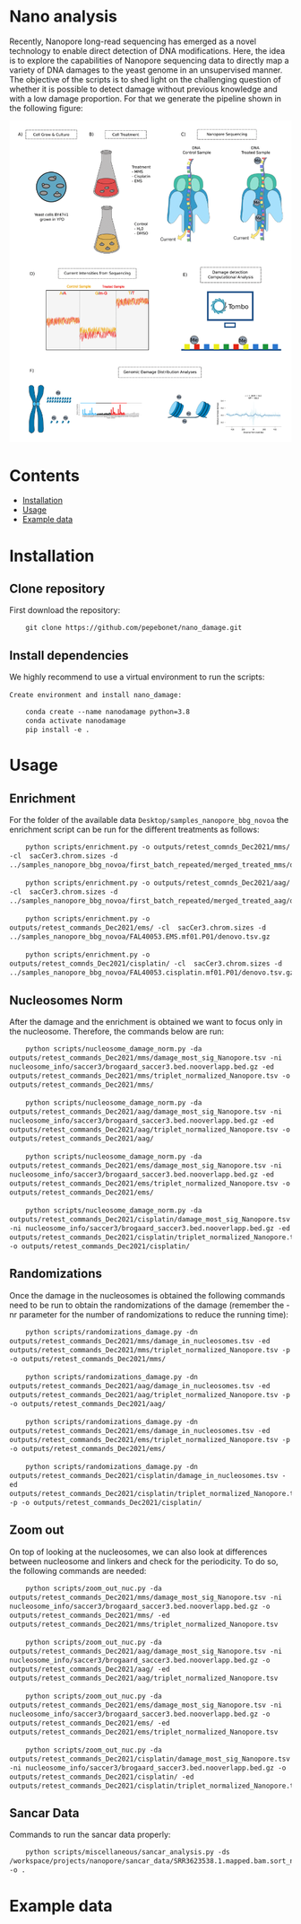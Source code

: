 # Nano analysis
Recently, Nanopore long-read sequencing has emerged as a novel technology to enable direct detection of DNA modifications. Here, the idea is to explore the capabilities of Nanopore sequencing data to directly map a variety of DNA damages to the yeast genome in an unsupervised manner. The objective of the scripts is to shed light on the challenging question of whether it is possible to detect damage without previous knowledge and with a low damage proportion. For that we generate the pipeline shown in the following figure: 

<img src="figures/Figure.png" alt="alt text" width=1000 height="whatever">

# Contents
- [Installation](#Installation)
- [Usage](#Usage)
- [Example data](#Example-data)         

# Installation
## Clone repository
First download the repository:

        git clone https://github.com/pepebonet/nano_damage.git

## Install dependencies
We highly recommend to use a virtual environment to run the scripts: 

`Create environment and install nano_damage:`

        conda create --name nanodamage python=3.8
        conda activate nanodamage
        pip install -e .

# Usage

## Enrichment

For the folder of the available data `Desktop/samples_nanopore_bbg_novoa` the enrichment script can be run for the different treatments as follows: 

        python scripts/enrichment.py -o outputs/retest_comnds_Dec2021/mms/ -cl  sacCer3.chrom.sizes -d ../samples_nanopore_bbg_novoa/first_batch_repeated/merged_treated_mms/denovo.tsv.gz

        python scripts/enrichment.py -o outputs/retest_comnds_Dec2021/aag/ -cl  sacCer3.chrom.sizes -d ../samples_nanopore_bbg_novoa/first_batch_repeated/merged_treated_aag/denovo.tsv.gz

        python scripts/enrichment.py -o outputs/retest_commands_Dec2021/ems/ -cl  sacCer3.chrom.sizes -d ../samples_nanopore_bbg_novoa/FAL40053.EMS.mf01.P01/denovo.tsv.gz

        python scripts/enrichment.py -o outputs/retest_comnds_Dec2021/cisplatin/ -cl  sacCer3.chrom.sizes -d ../samples_nanopore_bbg_novoa/FAL40053.cisplatin.mf01.P01/denovo.tsv.gz


## Nucleosomes Norm

After the damage and the enrichment is obtained we want to focus only in the nucleosome. Therefore, the commands below are run: 

        python scripts/nucleosome_damage_norm.py -da outputs/retest_commands_Dec2021/mms/damage_most_sig_Nanopore.tsv -ni nucleosome_info/saccer3/brogaard_saccer3.bed.nooverlapp.bed.gz -ed outputs/retest_commands_Dec2021/mms/triplet_normalized_Nanopore.tsv -o outputs/retest_commands_Dec2021/mms/

        python scripts/nucleosome_damage_norm.py -da outputs/retest_commands_Dec2021/aag/damage_most_sig_Nanopore.tsv -ni nucleosome_info/saccer3/brogaard_saccer3.bed.nooverlapp.bed.gz -ed outputs/retest_commands_Dec2021/aag/triplet_normalized_Nanopore.tsv -o outputs/retest_commands_Dec2021/aag/

        python scripts/nucleosome_damage_norm.py -da outputs/retest_commands_Dec2021/ems/damage_most_sig_Nanopore.tsv -ni nucleosome_info/saccer3/brogaard_saccer3.bed.nooverlapp.bed.gz -ed outputs/retest_commands_Dec2021/ems/triplet_normalized_Nanopore.tsv -o outputs/retest_commands_Dec2021/ems/

        python scripts/nucleosome_damage_norm.py -da outputs/retest_commands_Dec2021/cisplatin/damage_most_sig_Nanopore.tsv -ni nucleosome_info/saccer3/brogaard_saccer3.bed.nooverlapp.bed.gz -ed outputs/retest_commands_Dec2021/cisplatin/triplet_normalized_Nanopore.tsv -o outputs/retest_commands_Dec2021/cisplatin/

## Randomizations

Once the damage in the nucleosomes is obtained the following commands need to be run to obtain the randomizations of the damage (remember the -nr parameter for the number of randomizations to reduce the running time): 

        python scripts/randomizations_damage.py -dn outputs/retest_commands_Dec2021/mms/damage_in_nucleosomes.tsv -ed outputs/retest_commands_Dec2021/mms/triplet_normalized_Nanopore.tsv -p -o outputs/retest_commands_Dec2021/mms/

        python scripts/randomizations_damage.py -dn outputs/retest_commands_Dec2021/aag/damage_in_nucleosomes.tsv -ed outputs/retest_commands_Dec2021/aag/triplet_normalized_Nanopore.tsv -p -o outputs/retest_commands_Dec2021/aag/

        python scripts/randomizations_damage.py -dn outputs/retest_commands_Dec2021/ems/damage_in_nucleosomes.tsv -ed outputs/retest_commands_Dec2021/ems/triplet_normalized_Nanopore.tsv -p -o outputs/retest_commands_Dec2021/ems/ 

        python scripts/randomizations_damage.py -dn outputs/retest_commands_Dec2021/cisplatin/damage_in_nucleosomes.tsv -ed outputs/retest_commands_Dec2021/cisplatin/triplet_normalized_Nanopore.tsv -p -o outputs/retest_commands_Dec2021/cisplatin/

## Zoom out 

On top of looking at the nucleosomes, we can also look at differences between nucleosome and linkers and check for the periodicity. To do so, the following commands are needed: 

        python scripts/zoom_out_nuc.py -da outputs/retest_commands_Dec2021/mms/damage_most_sig_Nanopore.tsv -ni nucleosome_info/saccer3/brogaard_saccer3.bed.nooverlapp.bed.gz -o outputs/retest_commands_Dec2021/mms/ -ed outputs/retest_commands_Dec2021/mms/triplet_normalized_Nanopore.tsv

        python scripts/zoom_out_nuc.py -da outputs/retest_commands_Dec2021/aag/damage_most_sig_Nanopore.tsv -ni nucleosome_info/saccer3/brogaard_saccer3.bed.nooverlapp.bed.gz -o outputs/retest_commands_Dec2021/aag/ -ed outputs/retest_commands_Dec2021/aag/triplet_normalized_Nanopore.tsv

        python scripts/zoom_out_nuc.py -da outputs/retest_commands_Dec2021/ems/damage_most_sig_Nanopore.tsv -ni nucleosome_info/saccer3/brogaard_saccer3.bed.nooverlapp.bed.gz -o outputs/retest_commands_Dec2021/ems/ -ed outputs/retest_commands_Dec2021/ems/triplet_normalized_Nanopore.tsv

        python scripts/zoom_out_nuc.py -da outputs/retest_commands_Dec2021/cisplatin/damage_most_sig_Nanopore.tsv -ni nucleosome_info/saccer3/brogaard_saccer3.bed.nooverlapp.bed.gz -o outputs/retest_commands_Dec2021/cisplatin/ -ed outputs/retest_commands_Dec2021/cisplatin/triplet_normalized_Nanopore.tsv


## Sancar Data

Commands to run the sancar data properly: 

        python scripts/miscellaneous/sancar_analysis.py -ds /workspace/projects/nanopore/sancar_data/SRR3623538.1.mapped.bam.sort_normal -o . 

# Example data